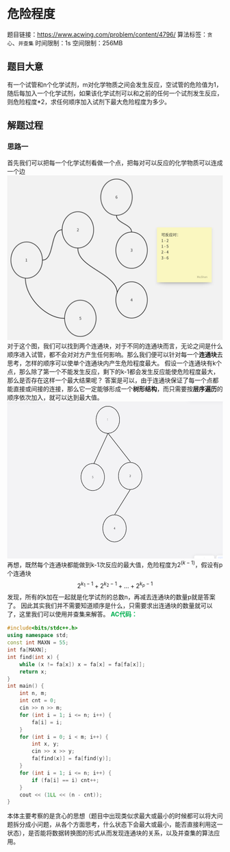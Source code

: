 # 危险程度
题目链接：<https://www.acwing.com/problem/content/4796/>
算法标签：`贪心`、`并查集`
时间限制：1s
空间限制：256MB
## 题目大意
有一个试管和n个化学试剂，m对化学物质之间会发生反应，空试管的危险值为1，随后每加入一个化学试剂，如果该化学试剂可以和之前的任何一个试剂发生反应，则危险程度*2，求任何顺序加入试剂下最大危险程度为多少。
## 解题过程
### 思路一
首先我们可以把每一个化学试剂看做一个点，把每对可以反应的化学物质可以连成一个边
![](./static/C_1.jpg)
对于这个图，我们可以找到两个连通块，对于不同的连通块而言，无论之间是什么顺序进入试管，都不会对对方产生任何影响。那么我们便可以针对每一个**连通块**去思考，怎样的顺序可以使单个连通块内产生危险程度最大。
假设一个连通块有k个点，那么除了第一个不能发生反应，剩下的k-1都会发生反应能使危险程度最大，那么是否存在这样一个最大结果呢？
答案是可以，由于连通块保证了每一个点都能直接或间接的连接，那么它一定能够形成一个**树形结构**，而只需要按**层序遍历**的顺序依次加入，就可以达到最大值。
![](./static/C_2.jpg)
再想，既然每个连通块都能做到k-1次反应的最大值，危险程度为$2^{(k-1)}$，假设有p个连通块
$$2^{k_1-1}+2^{k_2-1}+...+2^{k_p-1}$$
发现，所有的k加在一起就是化学试剂的总数n，再减去连通块的数量p就是答案了。
因此其实我们并不需要知道顺序是什么，只需要求出连通块的数量就可以了，这里我们可以使用并查集来解答。
<strong style="color:#00b050;">AC代码：</strong>
```cpp
#include<bits/stdc++.h>
using namespace std;
const int MAXN = 55;
int fa[MAXN];
int find(int x) {
	while (x != fa[x]) x = fa[x] = fa[fa[x]];
	return x;
}
int main() {
	int n, m;
	int cnt = 0;
	cin >> n >> m;
	for (int i = 1; i <= n; i++) {
		fa[i] = i;
	}
	for (int i = 0; i < m; i++) {
		int x, y;
		cin >> x >> y;
		fa[find(x)] = fa[find(y)];
	}
	for (int i = 1; i <= n; i++) {
		if (fa[i] == i) cnt++;
	}
	cout << (1LL << (n - cnt));
}
```
本体主要考察的是贪心的思想（题目中出现类似求最大或最小的时候都可以将大问题拆分成小问题，从各个方面思考，什么状态下会最大或最小，能否直接利用这一状态），是否能将数据转换图的形式从而发现连通块的关系，以及并查集的算法应用。